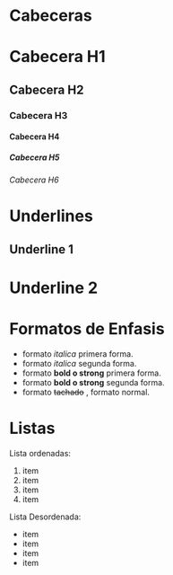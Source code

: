 # Cabeceras
# Cabecera H1
## Cabecera H2
### Cabecera H3
#### Cabecera H4
##### Cabecera H5
###### Cabecera H6

# Underlines

Underline 1
------
Underline 2
====
# Formatos de Enfasis
- formato *italica* primera forma.
- formato _italica_ segunda forma.
- formato **bold o strong** primera forma.
- formato __bold o strong__ segunda forma.
- formato ~~tachado~~ , formato normal.

# Listas

Lista ordenadas:
1. item
1. item
1. item
1. item

Lista Desordenada:
- item
- item
- item
- item


